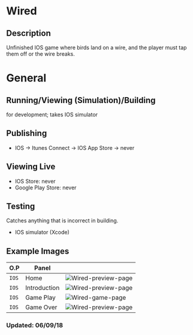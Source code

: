 # Wired
## Description
Unfinished IOS game where birds land on a wire, and the player must tap them off or the wire breaks.

# General
## Running/Viewing (Simulation)/Building
for development; takes IOS simulator

## Publishing
- IOS -> Itunes Connect -> IOS App Store -> never

## Viewing Live
- IOS Store: never
- Google Play Store: never

## Testing
Catches anything that is incorrect in building.
- IOS simulator (Xcode)

## Example Images
| O.P | Panel | |
| --- | --- | --- |
| `IOS` | Home | ![Wired-preview-page](../public/images/preview_images/old-xcode-images/Wired-preview.png) |
| `IOS` | Introduction | ![Wired-preview-page](../public/images/preview_images/old-xcode-images/Wired-instructions-preview.png) |
| `IOS` | Game Play | ![Wired-game-page](../public/images/preview_images/old-xcode-images/Wired-game-preview.png) |
| `IOS` | Game Over | ![Wired-preview-page](../public/images/preview_images/old-xcode-images/Wired-lose-preview.png) |

### Updated: 06/09/18
